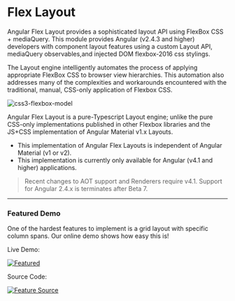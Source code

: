 # Flex Layout

Angular Flex Layout provides a sophisticated layout API using FlexBox CSS + mediaQuery. This module provides Angular (v2.4.3 and higher) developers with component layout features using a custom Layout API, mediaQuery observables,and injected DOM flexbox-2016 css stylings.  

The Layout engine intelligently automates the process of applying appropriate FlexBox CSS to browser view hierarchies. This automation also addresses many of the complexities and workarounds encountered with the traditional, manual, CSS-only application of Flexbox CSS. 

![css3-flexbox-model](https://cloud.githubusercontent.com/assets/210413/20034148/49a4fb62-a382-11e6-9822-42b90dec69be.jpg)

Angular Flex Layout is a pure-Typescript Layout engine; unlike the pure CSS-only implementations published in other Flexbox libraries  and the JS+CSS implementation of Angular Material v1.x Layouts. 

*  This implementation of Angular Flex Layouts is independent of Angular Material (v1 or v2).
*  This implementation is currently only available for Angular (v4.1 and higher) applications.
  > Recent changes to AOT support and Renderers require v4.1. Support for Angular 2.4.x is terminates after Beta 7.

----

### Featured Demo

One of the hardest features to implement is a grid layout with specific column spans. Our online demo shows how easy this is!

Live Demo:

<a href="https://tburleson-layouts-demos.firebaseapp.com/#/stackoverflow" target="_blank">
<img alt="Featured" src="https://cloud.githubusercontent.com/assets/210413/24045163/216dae9c-0aec-11e7-8b22-616a4328eca3.jpg"></img>
</a>

Source Code:

<a href="https://github.com/angular/flex-layout/blob/master/src/demo-app/app/stack-overflow/columnSpan.demo.ts#L23" target="_blank" >
<img src="https://cloud.githubusercontent.com/assets/210413/24045169/247bad3c-0aec-11e7-827a-6ece0775ff39.jpg" alt="Feature Source" >
</img>
</a>


